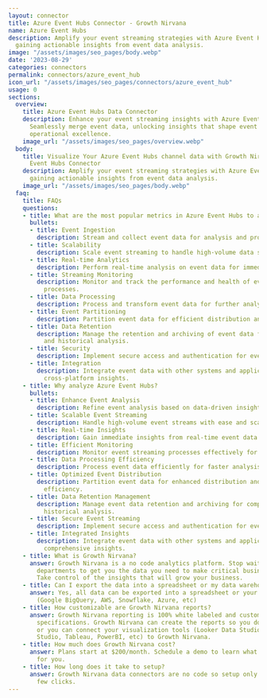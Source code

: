 ```yaml
---
layout: connector
title: Azure Event Hubs Connector - Growth Nirvana
name: Azure Event Hubs
description: Amplify your event streaming strategies with Azure Event Hubs integration,
  gaining actionable insights from event data analysis.
image: "/assets/images/seo_pages/body.webp"
date: '2023-08-29'
categories: connectors
permalink: connectors/azure_event_hub
icon_url: "/assets/images/seo_pages/connectors/azure_event_hub"
usage: 0
sections:
  overview:
    title: Azure Event Hubs Data Connector
    description: Enhance your event streaming insights with Azure Event Hubs integration.
      Seamlessly merge event data, unlocking insights that shape event analysis and
      operational excellence.
    image_url: "/assets/images/seo_pages/overview.webp"
  body:
    title: Visualize Your Azure Event Hubs channel data with Growth Nirvana's Azure
      Event Hubs Connector
    description: Amplify your event streaming strategies with Azure Event Hubs integration,
      gaining actionable insights from event data analysis.
    image_url: "/assets/images/seo_pages/body.webp"
  faq:
    title: FAQs
    questions:
    - title: What are the most popular metrics in Azure Event Hubs to analyze?
      bullets:
      - title: Event Ingestion
        description: Stream and collect event data for analysis and processing.
      - title: Scalability
        description: Scale event streaming to handle high-volume data streams.
      - title: Real-time Analytics
        description: Perform real-time analysis on event data for immediate insights.
      - title: Streaming Monitoring
        description: Monitor and track the performance and health of event streaming
          processes.
      - title: Data Processing
        description: Process and transform event data for further analysis and integration.
      - title: Event Partitioning
        description: Partition event data for efficient distribution and processing.
      - title: Data Retention
        description: Manage the retention and archiving of event data for compliance
          and historical analysis.
      - title: Security
        description: Implement secure access and authentication for event streaming.
      - title: Integration
        description: Integrate event data with other systems and applications for
          cross-platform insights.
    - title: Why analyze Azure Event Hubs?
      bullets:
      - title: Enhance Event Analysis
        description: Refine event analysis based on data-driven insights.
      - title: Scalable Event Streaming
        description: Handle high-volume event streams with ease and scalability.
      - title: Real-time Insights
        description: Gain immediate insights from real-time event data analysis.
      - title: Efficient Monitoring
        description: Monitor event streaming processes effectively for optimal performance.
      - title: Data Processing Efficiency
        description: Process event data efficiently for faster analysis and integration.
      - title: Optimized Event Distribution
        description: Partition event data for enhanced distribution and processing
          efficiency.
      - title: Data Retention Management
        description: Manage event data retention and archiving for compliance and
          historical analysis.
      - title: Secure Event Streaming
        description: Implement secure access and authentication for event streaming.
      - title: Integrated Insights
        description: Integrate event data with other systems and applications for
          comprehensive insights.
    - title: What is Growth Nirvana?
      answer: Growth Nirvana is a no code analytics platform. Stop waiting for other
        departments to get you the data you need to make critical business decisions.
        Take control of the insights that will grow your business.
    - title: Can I export the data into a spreadsheet or my data warehouse?
      answer: Yes, all data can be exported into a spreadsheet or your data warehouse
        (Google BigQuery, AWS, Snowflake, Azure, etc)
    - title: How customizable are Growth Nirvana reports?
      answer: Growth Nirvana reporting is 100% white labeled and customized to your
        specifications. Growth Nirvana can create the reports so you don’t have to
        or you can connect your visualization tools (Looker Data Studio/Google Data
        Studio, Tableau, PowerBI, etc) to Growth Nirvana.
    - title: How much does Growth Nirvana cost?
      answer: Plans start at $200/month. Schedule a demo to learn what plan is best
        for you.
    - title: How long does it take to setup?
      answer: Growth Nirvana data connectors are no code so setup only requires a
        few clicks.
---
```

